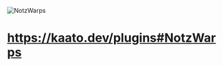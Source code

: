 ![NotzWarps](https://github.com/user-attachments/assets/cee005d7-6240-46ec-b167-ca4df76172eb)
#
# https://kaato.dev/plugins#NotzWarps
